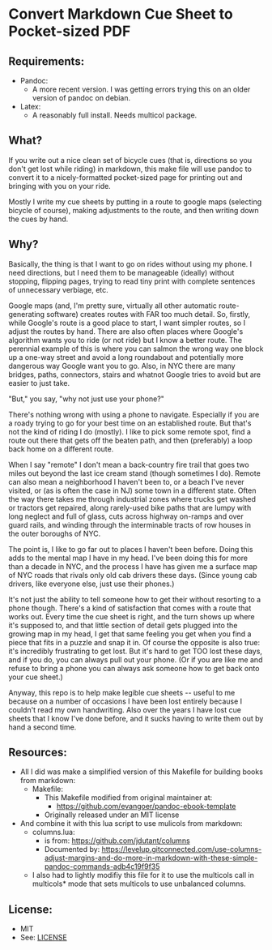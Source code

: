 # Convert Markdown Cue Sheet to Pocket-sized PDF


## Requirements:
* Pandoc:
	* A more recent version. I was getting errors trying this on an older version of pandoc on debian.
* Latex:
	* A reasonably full install. Needs multicol package.


## What?
If you write out a nice clean set of bicycle cues (that is, directions
so you don't get lost while riding) in markdown, this make file will
use pandoc to convert it to a nicely-formatted pocket-sized page for
printing out and bringing with you on your ride.

Mostly I write my cue sheets by putting in a route to google maps
(selecting bicycle of course), making adjustments to the route, and
then writing down the cues by hand. 

## Why?
Basically, the thing is that I want to go on rides without using my
phone. I need directions, but I need them to be manageable (ideally)
without stopping, flipping pages, trying to read tiny print with
complete sentences of unnecessary verbiage, etc.

Google maps (and, I'm pretty sure, virtually all other automatic
route-generating software) creates routes with FAR too much detail. 
So, firstly, while Google's route is a good place to start, I want
simpler routes, so I adjust the routes by hand. 
There are also often places where Google's algorithm wants you to ride
(or not ride) but I know a better route. The perennial example of this
is where you can salmon the wrong way one block up a one-way street and avoid
a long roundabout and potentially more dangerous way Google want you
to go. Also, in NYC there are many bridges, paths, connectors, stairs
and whatnot Google tries to avoid but are easier to just take.

"But," you say, "why not just use your phone?" 

There's nothing wrong with using a phone to navigate. Especially if
you are a roady trying to go for your best time on an established
route. But that's not the kind of riding I do (mostly). I like to pick
some remote spot, find a route out there that gets off the beaten
path, and then (preferably) a loop back home on a different route.

When I say "remote" I don't mean a back-country fire trail that goes
two miles out beyond the last ice cream stand (though sometimes I do).
Remote can also mean a neighborhood I haven't been to, or a beach I've
never visited, or (as is often the case in NJ) some town in a different
state. Often the way there takes me through industrial zones where
trucks get washed or tractors get repaired, along rarely-used bike
paths that are lumpy with long neglect and full of glass, cuts across
highway on-ramps and over guard rails, and winding through the
interminable tracts of row houses in the outer boroughs of NYC.

The point is, I like to go far out to places I haven't been before.
Doing this adds to the mental map I have in my head. I've been doing
this for more than a decade in NYC, and the process I have has given
me a surface map of NYC roads that rivals only old cab drivers these
days. (Since young cab drivers, like everyone else, just use their
phones.)

It's not just the ability to tell someone how to get their without
resorting to a phone though. There's a kind of satisfaction that comes
with a route that works out. Every time the cue sheet is right, and
the turn shows up where it's supposed to, and that little section of
detail gets plugged into the growing map in my head, I get that same
feeling you get when you find a piece that fits in a puzzle and snap
it in. Of course the opposite is also true: it's incredibly
frustrating to get lost. But it's hard to get TOO lost these days, and
if you do, you can always pull out your phone. (Or if you are like me
and refuse to bring a phone you can always ask someone how to get back
onto your cue sheet.)

Anyway, this repo is to help make legible cue sheets -- useful to me
because on a number of occasions I have been lost entirely because
I couldn't read my own handwriting. Also over the years I have lost
cue sheets that I know I've done before, and it sucks having to write
them out by hand a second time.


## Resources:
* All I did was make a simplified version of this Makefile for building books from markdown:
	* Makefile:
		* This Makefile modified from original maintainer at:
			* https://github.com/evangoer/pandoc-ebook-template
		* Originally released under an MIT license
* And combine it with this lua script to use mulicols from markdown:
	* columns.lua:
		* is from: https://github.com/jdutant/columns
		* Documented by: https://levelup.gitconnected.com/use-columns-adjust-margins-and-do-more-in-markdown-with-these-simple-pandoc-commands-adb4c19f9f35
	* I also had to lightly modifiy this file for it to use the multicols call in multicols* mode that sets multicols to use unbalanced columns.


## License:
* MIT
* See: [LICENSE](./LICENSE)





